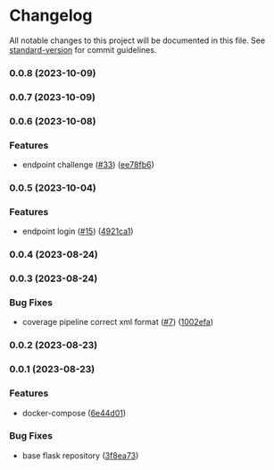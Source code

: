 # Changelog

All notable changes to this project will be documented in this file. See [standard-version](https://github.com/conventional-changelog/standard-version) for commit guidelines.

### 0.0.8 (2023-10-09)

### 0.0.7 (2023-10-09)

### 0.0.6 (2023-10-08)


### Features

* endpoint challenge ([#33](https://github.com/hawks-atlanta/proxy-python/issues/33)) ([ee78fb6](https://github.com/hawks-atlanta/proxy-python/commit/ee78fb6864d0f6616464439c5c177884e514cf29))

### 0.0.5 (2023-10-04)


### Features

* endpoint login ([#15](https://github.com/hawks-atlanta/proxy-python/issues/15)) ([4921ca1](https://github.com/hawks-atlanta/proxy-python/commit/4921ca11b886d950d7811f67ac573b7a9adc6831))

### 0.0.4 (2023-08-24)

### 0.0.3 (2023-08-24)


### Bug Fixes

* coverage pipeline correct xml format ([#7](https://github.com/hawks-atlanta/proxy-python/issues/7)) ([1002efa](https://github.com/hawks-atlanta/proxy-python/commit/1002efa3c86bcdc2e7954f8f9394780ac5f41198))

### 0.0.2 (2023-08-23)

### 0.0.1 (2023-08-23)


### Features

* docker-compose ([6e44d01](https://github.com/hawks-atlanta/frontend-python/commit/6e44d01abede6ace6b488c6131bc96bd3b884c6d))


### Bug Fixes

* base flask repository ([3f8ea73](https://github.com/hawks-atlanta/frontend-python/commit/3f8ea739fc267bc3bf6dc15c4cf540c511fe9419))
